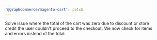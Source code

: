 ```yaml
---
'@graphcommerce/magento-cart': patch
---
```


Solve issue where the total of the cart was zero due to discount or store credit the user couldn't proceed to the checkout. We now check for items and errors instead of the total.
